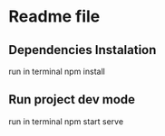 # Readme file
## Dependencies Instalation
run in terminal npm install
## Run project dev mode
run in terminal npm start serve
